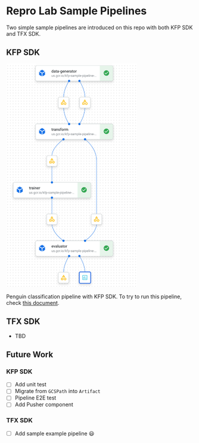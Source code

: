 # Repro Lab Sample Pipelines

Two simple sample pipelines are introduced on this repo with both KFP SDK and TFX SDK.

## KFP SDK

<img src="kfp/dataflow.png" height=600>

Penguin classification pipeline with KFP SDK. To try to run this pipeline, check [this document](kfp/).

## TFX SDK

- TBD

## Future Work

### KFP SDK

- [ ] Add unit test
- [ ] Migrate from `GCSPath` into `Artifact`
- [ ] Pipeline E2E test
- [ ] Add Pusher component

### TFX SDK

- [ ] Add sample example pipeline 😃
